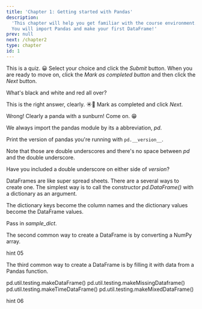 ```yaml
---
title: 'Chapter 1: Getting started with Pandas'
description:
  'This chapter will help you get familiar with the course environment. 
  You will import Pandas and make your first DataFrame!'
prev: null
next: /chapter2
type: chapter
id: 1
---
```


<exercise id="1" title="Introduction" type="slides">

<slides source="chapter1_01_introduction">
</slides>

</exercise>

<exercise id="2" title="Your first quiz">

This is a quiz. 😀
Select your choice and click the *Submit* button. 
When you are ready to move on, click the *Mark as completed button* 
and then click the *Next* button.


What's black and white and red all over? 

<choice>
<opt text="A panda with a sunburn." correct='true'>

This is the right answer, clearly. ☀️🐼 Mark as completed and click *Next*.

</opt>

<opt text="Any other answer.">

Wrong! Clearly a panda with a sunburn! Come on. 😁

</opt>

</choice>

</exercise>

<exercise id="3" title="Import pandas">

We always import the pandas module by its a abbreviation, *pd*. 

Print the version of pandas you're running with `pd.__version__`. 

Note that those are double underscores and there's no space between *pd* and the double underscore.

<codeblock id="01_03">

Have you included a double underscore on either side of *version*?

</codeblock>

</exercise>

<exercise id="4" title="Create a DataFrame from a dict">

DataFrames are like super spread sheets. 
There are a several ways to create one. 
The simplest way is to call the constructor *pd.DataFrame()* with a dictionary as an argument.

The dictionary keys become the column names and the dictionary values become the DataFrame values. 

<codeblock id="01_04">

Pass in *sample_dict*.

</codeblock>

</exercise>




<exercise id="5" title="Create a DataFrame from a NumPy array">

The second common way to create a DataFrame is by converting a NumPy array.

<codeblock id="01_05">

hint 05

</codeblock>

</exercise>



<exercise id="6" title="Create a DataFrame from a Pandas function">

The third common way to create a DataFrame is by filling it with data from a Pandas function.

pd.util.testing.makeDataFrame() 
pd.util.testing.makeMissingDataframe() 
pd.util.testing.makeTimeDataFrame() 
pd.util.testing.makeMixedDataFrame()

<codeblock id="01_06">

hint 06

</codeblock>

</exercise>





